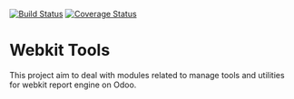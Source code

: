 [![Build Status](https://travis-ci.org/OCA/webkit-tools.svg?branch=7.0)](https://travis-ci.org/OCA/webkit-tools)
[![Coverage Status](https://img.shields.io/coveralls/OCA/webkit-tools.svg)](https://coveralls.io/r/OCA/webkit-tools?branch=7.0)


Webkit Tools
============

This project aim to deal with modules related to manage tools and utilities for webkit report engine on Odoo.

